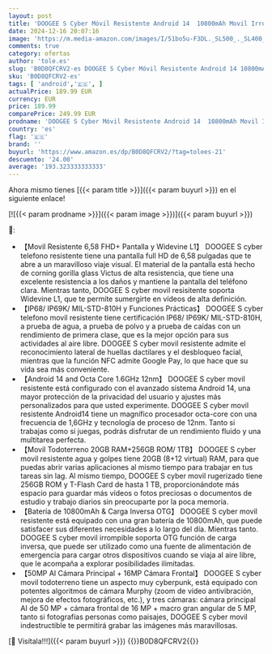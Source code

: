 ```yaml
---
layout: post
title: 'DOOGEE S Cyber Móvil Resistente Android 14  10800mAh Movil Irrompible  20GB+256GB/ 6.58”FHD Movil Libre  50MP+16MP Cámara Móvil Rugerizado，IP68 / IP69K 4G Dual SIM/NFC/Huella Dactilar Plata'
date: 2024-12-16 20:07:16
image: 'https://m.media-amazon.com/images/I/51bo5u-F3DL._SL500_._SL400_.jpg'
comments: true
category: ofertas
author: 'tole.es'
slug: 'B0D8QFCRV2-es DOOGEE S Cyber Móvil Resistente Android 14 10800mAh Movil...'
sku: 'B0D8QFCRV2-es'
tags: [ 'android','🇪🇸', ]
actualPrice: 189.99 EUR
currency: EUR
price: 189.99
comparePrice: 249.99 EUR
prodname: 'DOOGEE S Cyber Móvil Resistente Android 14  10800mAh Movil Irrompible  20GB+256GB/ 6.58”FHD Movil Libre  50MP+16MP Cámara Móvil Rugerizado，IP68 / IP69K 4G Dual SIM/NFC/Huella Dactilar Plata'
country: 'es'
flag: '🇪🇸'
brand: ''
buyurl: 'https://www.amazon.es/dp/B0D8QFCRV2/?tag=tolees-21'
descuento: '24.00'
average: '193.323333333333'
---
```


Ahora mismo tienes [{{< param title >}}]({{< param buyurl >}}) en el siguiente enlace!

[![{{< param prodname >}}]({{< param image >}})]({{< param buyurl >}})

🔎:

- 【Movil Resistente 6,58 FHD+ Pantalla y Widevine L1】 DOOGEE S cyber telefono resistente tiene una pantalla full HD de 6,58 pulgadas que te abre a un maravilloso viaje visual. El material de la pantalla está hecho de corning gorilla glass Victus de alta resistencia, que tiene una excelente resistencia a los daños y mantiene la pantalla del teléfono clara. Mientras tanto, DOOGEE S cyber movil resisitente soporta Widevine L1, que te permite sumergirte en vídeos de alta definición.
- 【IP68/ IP69K/ MIL-STD-810H y Funciones Prácticas】 DOOGEE S cyber telefono movil resistente tiene certificación IP68/ IP69K/ MIL-STD-810H, a prueba de agua, a prueba de polvo y a prueba de caídas con un rendimiento de primera clase, que es la mejor opción para sus actividades al aire libre. DOOGEE S cyber movil resistente admite el reconocimiento lateral de huellas dactilares y el desbloqueo facial, mientras que la función NFC admite Google Pay, lo que hace que su vida sea más conveniente.
- 【Android 14 and Octa Core 1.6GHz 12nm】 DOOGEE S cyber movil resistente está configurado con el avanzado sistema Android 14, una mayor protección de la privacidad del usuario y ajustes más personalizados para que usted experimente. DOOGEE S cyber movil resistente Android14 tiene un magnífico procesador octa-core con una frecuencia de 1,6GHz y tecnología de proceso de 12nm. Tanto si trabajas como si juegas, podrás disfrutar de un rendimiento fluido y una multitarea perfecta.
- 【Movil Todoterreno 20GB RAM+256GB ROM/ 1TB】 DOOGEE S cyber movil resistente agua y golpes tiene 20GB (8+12 virtual) RAM, para que puedas abrir varias aplicaciones al mismo tiempo para trabajar en tus tareas sin lag. Al mismo tiempo, DOOGEE S cyber movil rugerizado tiene 256GB ROM y T-Flash Card de hasta 1 TB, proporcionándote más espacio para guardar más vídeos o fotos preciosas o documentos de estudio y trabajo diarios sin preocuparte por la poca memoria.
- 【Batería de 10800mAh & Carga Inversa OTG】 DOOGEE S cyber movil resistente está equipado con una gran batería de 10800mAh, que puede satisfacer sus diferentes necesidades a lo largo del día. Mientras tanto. DOOGEE S cyber movil irrompible soporta OTG función de carga inversa, que puede ser utilizado como una fuente de alimentación de emergencia para cargar otros dispositivos cuando se viaja al aire libre, que le acompaña a explorar posibilidades ilimitadas.
- 【50MP AI Cámara Principal + 16MP Cámara Frontal】 DOOGEE S cyber movil todoterreno tiene un aspecto muy cyberpunk, está equipado con potentes algoritmos de cámara Murphy (zoom de vídeo antivibración, mejora de efectos fotográficos, etc.), y tres cámaras: cámara principal AI de 50 MP + cámara frontal de 16 MP + macro gran angular de 5 MP, tanto si fotografías personas como paisajes, DOOGEE S cyber movil indestructible te permitirá grabar las imágenes más maravillosas.

[🛒 Visítala!!!]({{< param buyurl >}})
{{<world>}}B0D8QFCRV2{{</world>}}
